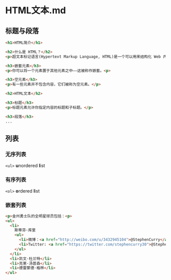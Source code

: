 # HTML文本.md

## 标题与段落
```html
<h1>HTML简介</h1>

<h2>什么是 HTML？</h2>
<p>超文本标记语言(Hypertext Markup Language, HTML)是一个可以用来结构化 Web 内容并给予其含义和目标的编码语言。<p>

<h3>嵌套元素</h3>
<p>你可以将一个元素置于其他元素之中——这被称作嵌套。<p>

<h3>空元素</h3>
<p>有一些元素并不包含内容，它们被称为空元素。</p>

<h2>HTML文本</h2>

<h3>标题</h3>
<p>标题元素允许你指定内容的标题和子标题。</p>

<h3>段落</h3>
...
```

## 列表
### 无序列表
`<ul>` **u**nordered **l**ist 

### 有序列表
`<ol>` **o**rdered **l**ist

### 嵌套列表
```html
<p>金州勇士队的全明星球员包括：<p>
<ul>
  <li>
    斯蒂芬·库里
    <ul>
      <li>微博：<a href="http://weibo.com/u/3432945104">@StephenCurry</a></li>
      <li>Twitter: <a href="https://twitter.com/stephencurry30">@StephenCurry30</a></li>
    </ul>
  </li>
  <li>凯文·杜兰特</li>
  <li>克莱·汤普森</li>
  <li>德雷蒙德·格林</li>
</ul>
```
